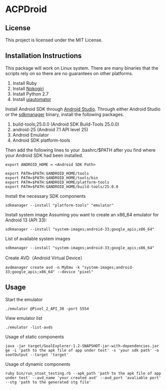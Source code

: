 # ACPDroid

## License
This project is licensed under the MIT License.

## Installation Instructions
This package will work on Linux system. There are many binaries that the scripts rely on so there are no guarantees on other platforms. 
1. Install Ruby
2. Install [Nokogiri](https://nokogiri.org/tutorials/installing_nokogiri.html)
3. Install Python 2.7
4. Install [uiautomator](https://github.com/xiaocong/uiautomator)

Install Android SDK through [Android Studio](https://developer.android.com/studio).
Through either Android Studio or the [sdkmanager](https://developer.android.com/studio/command-line/sdkmanager) binary, install the following packages.
1. build-tools;25.0.0 (Android SDK Build-Tools 25.0.0)
2. android-25 (Android 7.1 API level 25)
3. Android Emulator
4. Android SDK platform-tools

Then add the following lines to your .bashrc/$PATH after you find where your Android SDK had been installed. 

```shell script
export ANDROID_HOME = <Android SDK Path>

export PATH=$PATH:$ANDROID_HOME/tools
export PATH=$PATH:$ANDROID_HOME/tools/bin
export PATH=$PATH:$ANDROID_HOME/platform-tools
export PATH=$PATH:$ANDROID_HOME/build-tools/25.0.0

```


Install the necessary SDK components

```shell script
sdkmanager --install "platform-tools" "emulator"
```

Install system image
Assuming you want to create an x86_64 emulator for Android 13 (API 33):

```shell script
sdkmanager --install "system-images;android-33;google_apis;x86_64"
```

List of available system images

```shell script
sdkmanager --install "system-images;android-33;google_apis;x86_64"
```

Create AVD（Android Virtual Device）

```shell script
avdmanager create avd -n MyEmu -k "system-images;android-33;google_apis;x86_64" --device "pixel"
```

## Usage 
Start the emulator

```shell script
./emulator @Pixel_2_API_30 -port 5554
```

View emulator list
```shell script
./emulator -list-avds
```

Usage of static components
```shell script
java -jar target/GoalExplorer-1.2-SNAPSHOT-jar-with-dependencies.jar ge -i 'path to the apk file of app under test' -s 'your sdk path' -o sootOutput --target 'target'
```

Usage of dynamic components
```shell script
ruby bin/run_stoat_testing.rb --apk_path 'path to the apk file of app under test' --avd_name 'your created avd' --avd_port 'avaliable port' --stg 'path to the generated stg file'
```



